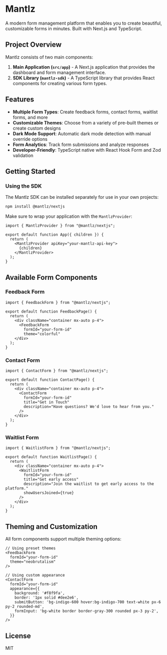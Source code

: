 # Mantlz

A modern form management platform that enables you to create beautiful, customizable forms in minutes. Built with Next.js and TypeScript.

## Project Overview

Mantlz consists of two main components:

1. **Main Application (`src/app`)** - A Next.js application that provides the dashboard and form management interface.
2. **SDK Library (`mantlz-sdk`)** - A TypeScript library that provides React components for creating various form types.

## Features

- **Multiple Form Types**: Create feedback forms, contact forms, waitlist forms, and more
- **Customizable Themes**: Choose from a variety of pre-built themes or create custom designs
- **Dark Mode Support**: Automatic dark mode detection with manual override options
- **Form Analytics**: Track form submissions and analyze responses
- **Developer-Friendly**: TypeScript native with React Hook Form and Zod validation

## Getting Started


### Using the SDK

The Mantlz SDK can be installed separately for use in your own projects:

```bash
npm install @mantlz/nextjs
```

Make sure to wrap your application with the `MantlzProvider`:

```tsx
import { MantlzProvider } from "@mantlz/nextjs";

export default function App({ children }) {
  return (
    <MantlzProvider apiKey="your-mantlz-api-key">
      {children}
    </MantlzProvider>
  );
}
```

## Available Form Components

### Feedback Form

```tsx
import { FeedbackForm } from "@mantlz/nextjs";

export default function FeedbackPage() {
  return (
    <div className="container mx-auto p-4">
      <FeedbackForm 
        formId="your-form-id"
        theme="colorful"
    </div>
  );
}
```

### Contact Form

```tsx
import { ContactForm } from "@mantlz/nextjs";

export default function ContactPage() {
  return (
    <div className="container mx-auto p-4">
      <ContactForm 
        formId="your-form-id"
        title="Get in Touch"
        description="Have questions? We'd love to hear from you."
      />
    </div>
  );
}
```

### Waitlist Form

```tsx
import { WaitlistForm } from "@mantlz/nextjs";

export default function WaitlistPage() {
  return (
    <div className="container mx-auto p-4">
      <WaitlistForm
        formId="your-form-id"
        title="Get early access"
        description="Join the waitlist to get early access to the platform."
        showUsersJoined={true}
      />
    </div>
  );
}
```

## Theming and Customization

All form components support multiple theming options:

```tsx
// Using preset themes
<FeedbackForm
  formId="your-form-id"
  theme="neobrutalism"
/>

// Using custom appearance
<ContactForm
  formId="your-form-id"
  appearance={{
    background: '#f8f9fa',
    border: '1px solid #dee2e6',
    submitButton: 'bg-indigo-600 hover:bg-indigo-700 text-white px-6 py-2 rounded-md',
    formInput: 'bg-white border border-gray-300 rounded px-3 py-2',
  }}
/>
```

## License

MIT
